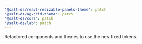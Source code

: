 ```yaml
---
"@salt-ds/react-resizable-panels-theme": patch
"@salt-ds/ag-grid-theme": patch
"@salt-ds/core": patch
"@salt-ds/lab": patch
---
```


Refactored components and themes to use the new fixed tokens.
